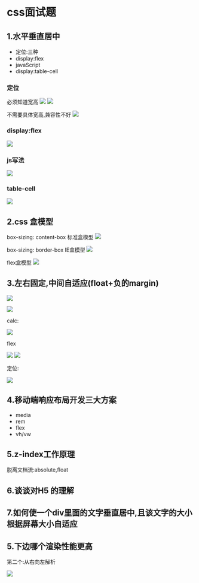 # css面试题

## 1.水平垂直居中
- 定位:三种
- display:flex
- javaScript
- display:table-cell
  
### 定位
必须知道宽高
![](img/%E5%AE%9A%E4%BD%8D1.png)
![](img/%E5%AE%9A%E4%BD%8D2.png)

不需要具体宽高,兼容性不好
![](img/%E5%AE%9A%E4%BD%8D3.png)

### display:flex
![](img/flex.png)

### js写法
![](img/js%E5%AE%9E%E7%8E%B0.png)

### table-cell

![](img/table-cell.png)


## 2.css 盒模型

box-sizing: content-box  标准盒模型
![](img/%E6%A0%87%E5%87%86%E7%9B%92%E6%A8%A1%E5%9E%8B.png)

box-sizing: border-box  IE盒模型
![](img/ie%E7%9B%92%E6%A8%A1%E5%9E%8B.png)

flex盒模型
![](img/flex%E7%9B%92%E6%A8%A1%E5%9E%8B.png)

## 3.左右固定,中间自适应(float+负的margin)

![](img/html1.png)

![](img/HTML2.png)

calc:

![](img/calc.png)

flex

![](img/flexhtml.png)
![](img/flex1.png)

定位:

![](img/%E5%AE%9A%E4%BD%8D.png)

## 4.移动端响应布局开发三大方案

- media
- rem
- flex
- vh/vw
  
## 5.z-index工作原理

脱离文档流:absolute,float

## 6.谈谈对H5 的理解

## 7.如何使一个div里面的文字垂直居中,且该文字的大小根据屏幕大小自适应

## 5.下边哪个渲染性能更高

第二个:从右向左解析

![](img/%E6%B8%B2%E6%9F%93.png)